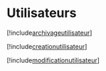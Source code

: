 # Utilisateurs

[!include[archivageutilisateur](utilisateurs.archivageutilisateur.autogen.md)]

[!include[creationutilisateur](utilisateurs.creationutilisateur.autogen.md)]

[!include[modificationutilisateur](utilisateurs.modificationutilisateur.autogen.md)]









